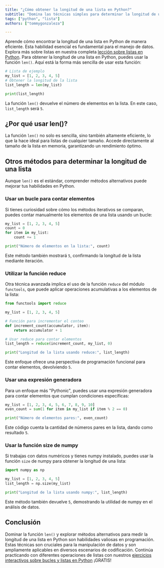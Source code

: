 ```yaml
---
title: "¿Cómo obtener la longitud de una lista en Python?"
subtitle: "Domina las técnicas simples para determinar la longitud de una lista en Python. ¡Perfecto para principiantes!"
tags: ["python", "lista"]
authors: ["tommygonzaleza"]

---
```


Aprende cómo encontrar la longitud de una lista en Python de manera eficiente. Esta habilidad esencial es fundamental para el manejo de datos. Explora más sobre listas en nuestra completa [lección sobre listas en Python](https://4geeks.com/es/lesson/que-es-una-lista-de-python). Para obtener la longitud de una lista en Python, puedes usar la función `len()`. Aquí está la forma más sencilla de usar esta función:

```py runable=true
# Lista de ejemplo
my_list = [1, 2, 3, 4, 5]
# Obtener la longitud de la lista
list_length = len(my_list)

print(list_length)
```

La función `len()` devuelve el número de elementos en la lista. En este caso, `list_length` será `5`.

## ¿Por qué usar len()?

La función `len()` no solo es sencilla, sino también altamente eficiente, lo que la hace ideal para listas de cualquier tamaño. Accede directamente al tamaño de la lista en memoria, garantizando un rendimiento óptimo.

## Otros métodos para determinar la longitud de una lista

Aunque `len()` es el estándar, comprender métodos alternativos puede mejorar tus habilidades en Python.

### Usar un bucle para contar elementos

Si tienes curiosidad sobre cómo los métodos iterativos se comparan, puedes contar manualmente los elementos de una lista usando un bucle:

```py runable=true
my_list = [1, 2, 3, 4, 5]
count = 0
for item in my_list:
    count += 1

print("Número de elementos en la lista:", count)
```

Este método también mostrará `5`, confirmando la longitud de la lista mediante iteración.

### Utilizar la función reduce

Otra técnica avanzada implica el uso de la función `reduce` del módulo `functools`, que puede aplicar operaciones acumulativas a los elementos de la lista:

```py runable=true
from functools import reduce

my_list = [1, 2, 3, 4, 5]

# Función para incrementar el conteo
def increment_count(accumulator, item):
    return accumulator + 1

# Usar reduce para contar elementos
list_length = reduce(increment_count, my_list, 0)

print("Longitud de la lista usando reduce:", list_length)
```

Este enfoque ofrece una perspectiva de programación funcional para contar elementos, devolviendo `5`.

### Usar una expresión generadora

Para un enfoque más "Pythonic", puedes usar una expresión generadora para contar elementos que cumplan condiciones específicas:

```py runable=true
my_list = [1, 2, 3, 4, 5, 6, 7, 8, 9, 10]
even_count = sum(1 for item in my_list if item % 2 == 0)

print("Número de elementos pares:", even_count)
```

Este código cuenta la cantidad de números pares en la lista, dando como resultado `5`.

### Usar la función size de numpy

Si trabajas con datos numéricos y tienes numpy instalado, puedes usar la función `size` de numpy para obtener la longitud de una lista:

```py runable=true
import numpy as np

my_list = [1, 2, 3, 4, 5]
list_length = np.size(my_list)

print("Longitud de la lista usando numpy:", list_length)
```

Este método también devuelve `5`, demostrando la utilidad de numpy en el análisis de datos.

## Conclusión

Dominar la función `len()` y explorar métodos alternativos para medir la longitud de una lista en Python son habilidades valiosas en programación. Estas técnicas son cruciales para la manipulación de datos y son ampliamente aplicables en diversos escenarios de codificación. Continúa practicando con diferentes operaciones de listas con nuestros [ejercicios interactivos sobre bucles y listas en Python](https://4geeks.com/es/interactive-exercise/python-loops-lists-exercises-es) ¡GRATIS!
